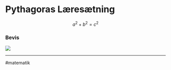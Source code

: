 # Pythagoras Læresætning

$$a^2 + b^2 = c^2$$

### Bevis
![](https://external-content.duckduckgo.com/iu/?u=https%3A%2F%2Fewebpal.org%2Fimages%2FPythagoras2.jpg&f=1&nofb=1)

---
#matematik 